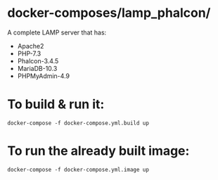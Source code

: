 # docker-composes/lamp_phalcon/
A complete LAMP server that has:
* Apache2
* PHP-7.3
* Phalcon-3.4.5
* MariaDB-10.3
* PHPMyAdmin-4.9

# To build & run it:
```
docker-compose -f docker-compose.yml.build up
```

# To run the already built image:
```
docker-compose -f docker-compose.yml.image up
```
